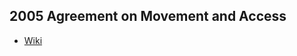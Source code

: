 ## 2005 Agreement on Movement and Access
- [Wiki](https://en.wikipedia.org/wiki/Agreement_on_Movement_and_Access)